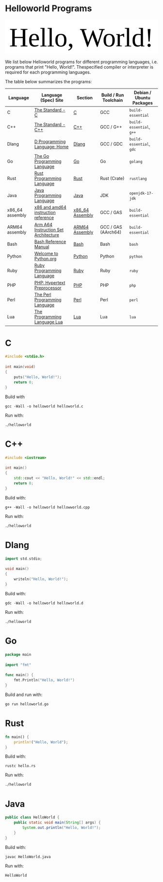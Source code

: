 # Helloworld Programs

![helloworld](../helloworld.png)

We list below Helloworld programs for different programming languages, i.e. programs that print "Hello, World!". Thespecified compiler or interpreter is required for each programming languages.

The table below summarizes the programs:

| Language | Language (Spec) Site | Section | Build / Run Toolchain | Debian / Ubuntu Packages |
|----------|----------------------|---------|-----------------------|--------------------------|
|  C       |  [The Standard - C](https://www.iso-9899.info/wiki/The_Standard)                | [C](#c)                         | GCC | `build-essential`        |
|  C++     |  [The Standard - C++](https://isocpp.org/std/the-standard)                | [C++](#c++)                     | GCC / G++ | `build-essential`, `g++` |
|  Dlang   |  [D Programming Language: Home](https://dlang.org/)                | [Dlang](#dlang)                 | GCC / GDC | `build-essential`, `gdc` |
|  Go      |  [The Go Programming Language](https://go.dev/)                | [Go](#go)                       | Go | `golang`                 |
|  Rust    |  [Rust Programming Language](https://www.rust-lang.org/)                | [Rust](#rust)                   | Rust (Crate) | `rustlang`               |
|  Java    |  [Java Programming Language](https://docs.oracle.com/javase/8/docs/technotes/guides/language/)                | [Java](#java)                   | JDK | `openjdk-17-jdk`         |
|  x86_64 assembly  |  [x86 and amd64 instruction reference](https://www.felixcloutier.com/x86/)                | [x86_64 Assembly](#x86_64-assembly) | GCC / GAS | `build-essential`        |
|  ARM64 assembly   |  [Arm A64 Instruction Set Architecture](https://developer.arm.com/documentation/ddi0596/latest/)                | [ARM64 Assembly](#arm64-assembly)   | GCC / GAS (AArch64) | `build-essential`        |
|  Bash    |  [Bash Reference Manual](https://www.gnu.org/s/bash/manual/bash.html)                | [Bash](#bash)                   | Bash | `bash`                   |
|  Python  |  [Welcome to Python.org](https://www.python.org/)                | [Python](#python)               | Python | `python`                 |
|  Ruby    |  [Ruby Programming Language](https://www.ruby-lang.org/en/)                | [Ruby](#ruby)                   | Ruby | `ruby`                   |
|  PHP     |  [PHP: Hypertext Preprocessor](https://www.php.net/)                | [PHP](#php)                     | PHP | `php`                    |
|  Perl    |  [The Perl Programming Language](https://www.perl.org/)                | [Perl](#perl)                   | Perl | `perl`                   |
|  Lua     |  [The Programming Language Lua](https://www.lua.org/)                | [Lua](#lua)                     | Lua | `lua`

# C
```c
#include <stdio.h>

int main(void)
{
	puts("Hello, World!");
	return 0;
}
```

Build with
```console
gcc -Wall -o helloworld helloworld.c
```

Run with:
```console
./helloworld
```

# C++
```cpp
#include <iostream>

int main()
{
	std::cout << "Hello, World!" << std::endl;
	return 0;
}
```

Build with:
```console
g++ -Wall -o helloworld hellowworld.cpp
```

Run with:
```console
./helloworld
```

# Dlang
```cpp
import std.stdio;

void main()
{
    writeln("Hello, World!");
}

```

Build with:
```console
gdc -Wall -o helloworld helloworld.d
```

Run with:
```
./helloworld
```

# Go
```go
package main

import "fmt"

func main() {
    fmt.Println("Hello, World!")
}
```

Build and run with:
```console
go run helloworld.go
```

# Rust
```rust
fn main() {
    println!("Hello, World");
}
```

Build with:
```console
rustc hello.rs
```

Run with:
```console
./helloworld
```

# Java
```java
public class HelloWorld {
    public static void main(String[] args) {
        System.out.println("Hello, World!");
    }
}
```

Build with:
```console
javac HelloWorld.java
```

Run with:
```java 
HelloWorld
```
